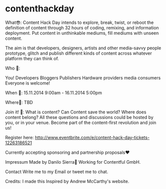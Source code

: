 contenthackday
==============

What😎: 
Content Hack Day intends to explore, break, twist, or reboot the definition of content through 32 hours of coding, remixing, and information deployment. Put content in unthinkable mediums, fill mediums with unseen content.

The aim is that developers, designers, artists and other media-savvy people prototype, glitch and publish different kinds of content across whatever platform they can think of.

Who 🙋:

You!
Developers
Bloggers
Publishers
Hardware providers
media consumers
Everyone is welcome!

When 📅: 
15.11.2014 9:00am - 16.11.2014 5:00pm

Where📍: 
TBD

Join it! 🎉: 
What is content? Can Content save the world? Where does content belong? All these questions and discussions could be hosted by you, or in your venue. Become part of the content-first revolution and join us!

Register here: http://www.eventbrite.com/e/content-hack-day-tickets-12263186521

Currently accepting sponsoring and partnership proposals❤️

Impressum
Made by Danilo Sierra🌴 Working for Contentful GmbH.

Contact
Write me to my Email or tweet me to chat.

Credits:
I made this Inspired by Andrew McCarthy's website.
